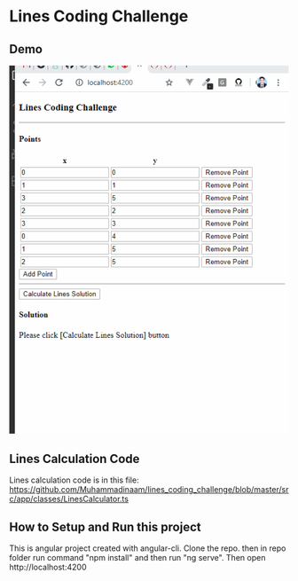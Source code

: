 # Lines Coding Challenge

## Demo
![Demo](demo/demo.gif)

## Lines Calculation Code
Lines calculation code is in this file:
https://github.com/Muhammadinaam/lines_coding_challenge/blob/master/src/app/classes/LinesCalculator.ts

## How to Setup and Run this project
This is angular project created with angular-cli. Clone the repo. then in repo folder run command "npm install" and then run "ng serve". Then open http://localhost:4200



